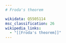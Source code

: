 ```yaml
---
# Froda's theorem

wikidata: Q5505114
msc_classification: 26
wikipedia_links:
  - "[[Froda's theorem]]"
---
```

